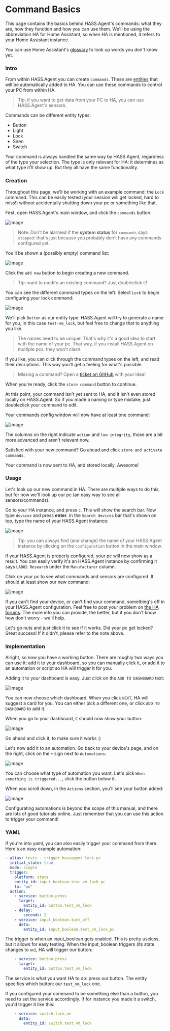 # Command Basics

This page contains the basics behind HASS.Agent's commands: what they are, how they function and how you can use them. We'll be using the abbreviation HA for Home Assistant, so when HA is mentioned, it refers to your Home Assistant instance.

You can use Home Assistant's [glossary](https://www.home-assistant.io/docs/glossary/) to look up words you don't know yet.

### Intro

From within HASS.Agent you can create `commands`. These are [entities](https://www.home-assistant.io/docs/glossary/#entity) that will be automatically added to HA. You can use these commands to control your PC from within HA.

> Tip: if you want to get data from your PC to HA, you can use HASS.Agent's sensors.

Commands can be different entity types:

* Button
* Light
* Lock
* Siren
* Switch

Your command is always handled the same way by HASS.Agent, regardless of the type your selection. The type is only relevant for HA: it determines as what type it'll show up. But they all have the same functionality.

### Creation

Throughout this page, we'll be working with an example command: the `Lock` command. This can be easily tested (your session will get locked, hard to miss!) without accidentally shutting down your pc or something like that.

First, open HASS.Agent's main window, and click the `commands` button:

![image](https://user-images.githubusercontent.com/81011038/167809618-5c160b82-67f6-433a-82a3-4374b7c78292.png)

> Note: Don't be alarmed if the **system status** for `commands` says `stopped`: that's just because you probably don't have any commands configured yet.

You'll be shown a (possibly empty) command list:

![image](https://user-images.githubusercontent.com/81011038/167810115-b485f632-8327-4cf7-be2d-340581b741ed.png)

Click the `add new` button to begin creating a new command.

> Tip: want to modify an existing command? Just doubleclick it!

You can see the different command types on the left. Select `Lock` to begin configuring your lock command:

![image](https://user-images.githubusercontent.com/81011038/167811252-2eacc702-763d-43a9-8dca-2fcd37cc30fd.png)

We'll pick `Button` as our entity type. HASS.Agent will try to generate a name for you, in this case `test-vm_lock`, but feel free to change that to anything you like. 

> The names need to be unique! That's why it's a good idea to start with the name of your pc. That way, if you install HASS.Agent on multiple pcs, they won't clash.

If you like, you can click through the command types on the left, and read their decriptions. This way you'll get a feeling for what's possible. 

> Missing a command? Open a [ticket on GitHub](https://github.com/LAB02-Research/HASS.Agent/issues) with your idea!

When you're ready, click the `store command` button to continue. 

At this point, your command isn't yet sent to HA, and it isn't even stored locally on HASS.Agent. So if you made a naming or type mistake, just doubleclick your command to edit.

Your commands config window will now have at least one command:

![image](https://user-images.githubusercontent.com/81011038/167812415-711a2ee2-65ed-4635-98f7-ecae1e19c621.png)

The columns on the right indicate `action` and `low integrity`, those are a bit more advanced and aren't relevant now.

Satisfied with your new command? Go ahead and click `store and activate commands`. 

Your command is now sent to HA, and stored locally. Awesome!

### Usage

Let's look up our new command in HA. There are multiple ways to do this, but for now we'll look up our pc (an easy way to see all sensors/commands).

Go to your HA instance, and press `c`. This will show the search bar. Now type `devices` and press **enter**. In the `Search devices` bar that's shown on top, type the name of your HASS.Agent instance:

![image](https://user-images.githubusercontent.com/81011038/167813646-22cd747f-9094-42d4-b48b-2b17766d582f.png)

> Tip: you can always find (and change) the name of your HASS.Agent instance by clicking on the `configuration` button in the main window.

If your HASS.Agent is properly configured, your pc will now show as a result. You can easily verify it's an HASS.Agent instance by confirming it says `LAB02 Research` under the `Manufacturer` column.

Click on your pc to see what commands and sensors are configured. It should at least show our new command:

![image](https://user-images.githubusercontent.com/81011038/167814285-24eaf895-c182-4c85-99db-1baf07943efc.png)

If you can't find your device, or can't find your command, something's off in your HASS.Agent configuration. Feel free to post your problem on [the HA forums](https://community.home-assistant.io/t/hass-agent-windows-client-to-receive-notifications-use-commands-sensors-quick-actions-and-more/369094). The more info you can provide, the better, but if you don't know how don't worry - we'll help.

Let's go nuts and just click it to see if it works. Did your pc get locked? Great success! If it didn't, please refer to the note above.

### Implementation

Alright, so now you have a working button. There are roughly two ways you can use it: add it to your dashboard, so you can manually click it, or add it to an automation or script so HA will trigger it for you.

Adding it to your dashboard is easy. Just click on the `ADD TO DASHBOARD` text:

![image](https://user-images.githubusercontent.com/81011038/167818902-c44b28f9-3cdb-4c8e-8cfe-a4fabe389249.png)

You can now choose which dashboard. When you click `NEXT`, HA will suggest a card for you. You can either pick a different one, or click `ADD TO DASHBOARD` to add it.

When you go to your dashboard, it should now show your button:

![image](https://user-images.githubusercontent.com/81011038/167819093-7e2b6b50-f513-4417-a279-2235ea4709ef.png)

Go ahead and click it, to make sure it works :)

Let's now add it to an automation. Go back to your device's page, and on the right, click on the `+` sign next to `Automations`:

![image](https://user-images.githubusercontent.com/81011038/167819333-5949f043-511c-4911-a8e7-070989ed0704.png)

You can choose what type of automation you want. Let's pick `When something is triggered...`, click the button below it.

When you scroll down, in the `Actions` section, you'll see your button added:

![image](https://user-images.githubusercontent.com/81011038/167819977-08007f86-40b2-46e8-b909-cb804b04808c.png)

Configurating automations is beyond the scope of this manual, and there are lots of good tutorials online. Just remember that you can use this action to trigger your command!

### YAML

If you're into yaml, you can also easily trigger your command from there. Here's an easy example automation:

```yaml
- alias: tests - trigger hassagent lock pc
  initial_state: true
  mode: single
  trigger:
    platform: state
    entity_id: input_boolean.test_vm_lock_pc
    to: "on"
  action:
    - service: button.press
      target:
        entity_id: button.test_vm_lock
    - delay:
        seconds: 2
    - service: input_boolean.turn_off
      data:
        entity_id: input_boolean.test_vm_lock_pc
```

The trigger is when an input_boolean gets enabled. This is pretty useless, but it allows for easy testing. When the input_boolean triggers (its state changes to `on`), HA will trigger our button:

```yaml
    - service: button.press
      target:
        entity_id: button.test_vm_lock
```

The service is what you want HA to do: press our button. The entity specifies which button: our `test_vm_lock` one.

If you configured your command to be something else than a button, you need to set the service accordingly. If for instance you made it a switch, you'd trigger it like this:

```yaml
    - service: switch.turn_on
      data:
        entity_id: switch.test_vm_lock
```
